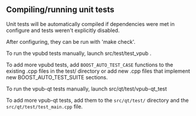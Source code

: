 Compiling/running unit tests
------------------------------------

Unit tests will be automatically compiled if dependencies were met in configure
and tests weren't explicitly disabled.

After configuring, they can be run with 'make check'.

To run the vpubd tests manually, launch src/test/test_vpub .

To add more vpubd tests, add `BOOST_AUTO_TEST_CASE` functions to the existing
.cpp files in the test/ directory or add new .cpp files that
implement new BOOST_AUTO_TEST_SUITE sections.

To run the vpub-qt tests manually, launch src/qt/test/vpub-qt_test

To add more vpub-qt tests, add them to the `src/qt/test/` directory and
the `src/qt/test/test_main.cpp` file.
